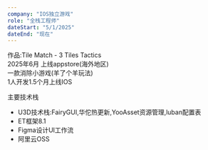 ```yaml
---
company: "IOS独立游戏"
role: "全栈工程师"
dateStart: "5/1/2025"
dateEnd: "现在"
---
```

作品:Tile Match - 3 Tiles Tactics  
2025年6月 上线appstore(海外地区)  
一款消除小游戏(羊了个羊玩法)  
1人开发1.5个月上线IOS  

主要技术栈  

* U3D技术栈:FairyGUI,华佗热更新,YooAsset资源管理,luban配置表  
* ET框架8.1
* Figma设计UI工作流
* 阿里云OSS  
